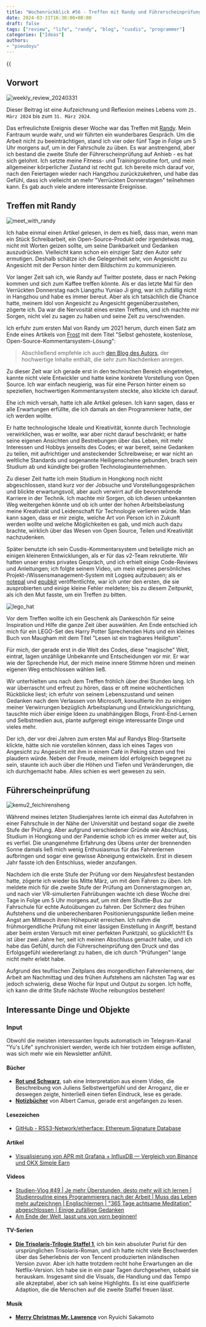 ```yaml
---
title: "Wochenrückblick #56 - Treffen mit Randy und Führerscheinprüfung"
date: 2024-03-31T16:30:00+08:00
draft: false
tags: ["review", "life", "randy", "blog", "cusdis", "programmer"]
categories: ["Ideas"]
authors:
- "pseudoyu"
---
```


{{<audio src="audios/fix_you.mp3" caption="'Fix You - Coldplay'" >}}

## Vorwort

![weekly_review_20240331](https://image.pseudoyu.com/images/weekly_review_20240331.png)

Dieser Beitrag ist eine Aufzeichnung und Reflexion meines Lebens vom `25. März 2024` bis zum `31. März 2024`.

Das erfreulichste Ereignis dieser Woche war das Treffen mit [Randy](https://twitter.com/randyloop). Mein Fantraum wurde wahr, und wir führten ein wunderbares Gespräch. Um die Arbeit nicht zu beeinträchtigen, stand ich vier oder fünf Tage in Folge um 5 Uhr morgens auf, um in der Fahrschule zu üben. Es war anstrengend, aber ich bestand die zweite Stufe der Führerscheinprüfung auf Anhieb - es hat sich gelohnt. Ich setzte meine Fitness- und Trainingsroutine fort, und mein allgemeiner körperlicher Zustand ist recht gut. Ich bereite mich darauf vor, nach den Feiertagen wieder nach Hangzhou zurückzukehren, und habe das Gefühl, dass ich vielleicht an mehr "Verrückten Donnerstagen" teilnehmen kann. Es gab auch viele andere interessante Ereignisse.

## Treffen mit Randy

![meet_with_randy](https://image.pseudoyu.com/images/meet_with_randy.jpg)

Ich habe einmal einen Artikel gelesen, in dem es hieß, dass man, wenn man ein Stück Schreibarbeit, ein Open-Source-Produkt oder irgendetwas mag, nicht mit Worten geizen sollte, um seine Dankbarkeit und Gedanken auszudrücken. Vielleicht kann schon ein einziger Satz den Autor sehr ermutigen. Deshalb schätze ich die Gelegenheit sehr, von Angesicht zu Angesicht mit der Person hinter dem Bildschirm zu kommunizieren.

Vor langer Zeit sah ich, wie Randy auf Twitter postete, dass er nach Peking kommen und sich zum Kaffee treffen könnte. Als er das letzte Mal für den Verrückten Donnerstag nach Liangzhu Yuniao Ji ging, war ich zufällig nicht in Hangzhou und habe es immer bereut. Aber als ich tatsächlich die Chance hatte, meinem Idol von Angesicht zu Angesicht gegenüberzustehen, zögerte ich. Da war die Nervosität eines ersten Treffens, und ich machte mir Sorgen, nicht viel zu sagen zu haben und seine Zeit zu verschwenden.

Ich erfuhr zum ersten Mal von Randy um 2021 herum, durch einen Satz am Ende eines Artikels von [Frost](https://frostming.com/) mit dem Titel "Selbst gehostete, kostenlose, Open-Source-Kommentarsystem-Lösung":

> Abschließend empfehle ich auch [den Blog des Autors](https://lutaonan.com/), der hochwertige Inhalte enthält, die sehr zum Nachdenken anregen.

Zu dieser Zeit war ich gerade erst in den technischen Bereich eingetreten, kannte nicht viele Entwickler und hatte keine konkrete Vorstellung von Open Source. Ich war einfach neugierig, was für eine Person hinter einem so speziellen, hochwertigen Kommentarsystem steckte, also klickte ich darauf.

Ehe ich mich versah, hatte ich alle Artikel gelesen. Ich kann sagen, dass er alle Erwartungen erfüllte, die ich damals an den Programmierer hatte, der ich werden wollte.

Er hatte technologische Ideale und Kreativität, konnte durch Technologie verwirklichen, was er wollte, war aber nicht darauf beschränkt; er hatte seine eigenen Ansichten und Bestrebungen über das Leben, mit mehr Interessen und Hobbys jenseits des Codes; er war bereit, seine Gedanken zu teilen, mit aufrichtiger und ansteckender Schreibweise; er war nicht an weltliche Standards und sogenannte Heiligenscheine gebunden, brach sein Studium ab und kündigte bei großen Technologieunternehmen.

Zu dieser Zeit hatte ich mein Studium in Hongkong noch nicht abgeschlossen, stand kurz vor der Jobsuche und Vorstellungsgesprächen und blickte erwartungsvoll, aber auch verwirrt auf die bevorstehende Karriere in der Technik. Ich machte mir Sorgen, ob ich diesen unbekannten Weg weitergehen könnte und ob ich unter der hohen Arbeitsbelastung meine Kreativität und Leidenschaft für Technologie verlieren würde. Man kann sagen, dass er mir zeigte, welche Art von Person ich in Zukunft werden wollte und welche Möglichkeiten es gab, und mich auch dazu brachte, wirklich über das Wesen von Open Source, Teilen und Kreativität nachzudenken.

Später benutzte ich sein Cusdis-Kommentarsystem und beteiligte mich an einigen kleineren Entwicklungen, als er für das v2-Team rekrutierte. Wir hatten unser erstes privates Gespräch, und ich erhielt einige Code-Reviews und Anleitungen; ich folgte seinem Video, um mein eigenes persönliches Projekt-/Wissensmanagement-System mit Logseq aufzubauen; als er [notepal](https://notepal.randynamic.org/) und [epubkit](https://epubkit.app/) veröffentlichte, war ich unter den ersten, die sie ausprobierten und einige kleine Fehler meldeten; bis zu diesem Zeitpunkt, als ich den Mut fasste, um ein Treffen zu bitten.

![lego_hat](https://image.pseudoyu.com/images/lego_hat.jpg)

Vor dem Treffen wollte ich ein Geschenk als Dankeschön für seine Inspiration und Hilfe die ganze Zeit über auswählen. Am Ende entschied ich mich für ein LEGO-Set des Harry Potter Sprechenden Huts und ein kleines Buch von Maugham mit dem Titel "Lesen ist ein tragbares Heiligtum".

Für mich, der gerade erst in die Welt des Codes, diese "magische" Welt, eintrat, lagen unzählige Unbekannte und Entscheidungen vor mir. Er war wie der Sprechende Hut, der mich meine innere Stimme hören und meinen eigenen Weg entschlossen wählen ließ.

Wir unterhielten uns nach dem Treffen fröhlich über drei Stunden lang. Ich war überrascht und erfreut zu hören, dass er oft meine wöchentlichen Rückblicke liest; ich erfuhr von seinem Lebenszustand und seinen Gedanken nach dem Verlassen von Microsoft, konsultierte ihn zu einigen meiner Verwirrungen bezüglich Arbeitsplanung und Entwicklungsrichtung, tauschte mich über einige Ideen zu unabhängigen Blogs, Front-End-Lernen und Selbstmedien aus, plante aufgeregt einige interessante Dinge und vieles mehr.

Der ich, der vor drei Jahren zum ersten Mal auf Randys Blog-Startseite klickte, hätte sich nie vorstellen können, dass ich eines Tages von Angesicht zu Angesicht mit ihm in einem Café in Peking sitzen und frei plaudern würde. Neben der Freude, meinem Idol erfolgreich begegnet zu sein, staunte ich auch über die Höhen und Tiefen und Veränderungen, die ich durchgemacht habe. Alles schien es wert gewesen zu sein.

## Führerscheinprüfung

![kemu2_feichirensheng](https://image.pseudoyu.com/images/kemu2_feichirensheng.jpg)

Während meines letzten Studienjahres lernte ich einmal das Autofahren in einer Fahrschule in der Nähe der Universität und bestand sogar die zweite Stufe der Prüfung. Aber aufgrund verschiedener Gründe wie Abschluss, Studium in Hongkong und der Pandemie schob ich es immer weiter auf, bis es verfiel. Die unangenehme Erfahrung des Übens unter der brennenden Sonne damals ließ mich wenig Enthusiasmus für das Fahrenlernen aufbringen und sogar eine gewisse Abneigung entwickeln. Erst in diesem Jahr fasste ich den Entschluss, wieder anzufangen.

Nachdem ich die erste Stufe der Prüfung vor dem Neujahrsfest bestanden hatte, zögerte ich wieder bis Mitte März, um mit dem Fahren zu üben. Ich meldete mich für die zweite Stufe der Prüfung am Donnerstagmorgen an, und nach vier VR-simulierten Fahrübungen wachte ich diese Woche drei Tage in Folge um 5 Uhr morgens auf, um mit dem Shuttle-Bus zur Fahrschule für echte Autoübungen zu fahren. Der Schmerz des frühen Aufstehens und die unberechenbaren Positionierungspunkte ließen meine Angst am Mittwoch ihren Höhepunkt erreichen. Ich nahm die frühmorgendliche Prüfung mit einer lässigen Einstellung in Angriff, bestand aber beim ersten Versuch mit einer perfekten Punktzahl, so glücklich!!! Es ist über zwei Jahre her, seit ich meinen Abschluss gemacht habe, und ich habe das Gefühl, durch die Führerscheinprüfung den Druck und das Erfolgsgefühl wiedererlangt zu haben, die ich durch "Prüfungen" lange nicht mehr erlebt habe.

Aufgrund des teuflischen Zeitplans des morgendlichen Fahrenlernens, der Arbeit am Nachmittag und des frühen Aufstehens am nächsten Tag war es jedoch schwierig, diese Woche für Input und Output zu sorgen. Ich hoffe, ich kann die dritte Stufe nächste Woche reibungslos bestehen!

## Interessante Dinge und Objekte

### Input

Obwohl die meisten interessanten Inputs automatisch im Telegram-Kanal "Yu's Life" synchronisiert werden, werde ich hier trotzdem einige auflisten, was sich mehr wie ein Newsletter anfühlt.

#### Bücher

- [**Rot und Schwarz**](https://book.douban.com/subject/35781152/), sah eine Interpretation aus einem Video, die Beschreibung von Juliens Selbstwertgefühl und der Arroganz, die er deswegen zeigte, hinterließ einen tiefen Eindruck, lese es gerade.
- [**Notizbücher**](https://book.douban.com/subject/34802764/) von Albert Camus, gerade erst angefangen zu lesen.

#### Lesezeichen

- [GitHub - RSS3-Network/etherface: Ethereum Signature Database](https://github.com/RSS3-Network/etherface)

#### Artikel

- [Visualisierung von APR mit Grafana + InfluxDB — Vergleich von Binance und OKX Simple Earn](https://nova.moe/crypto-simple-earn/)

#### Videos

- [Studien-Vlog #49 | Je mehr Überstunden, desto mehr will ich lernen | Studienroutine eines Programmierers nach der Arbeit | Muss das Leben mehr aufzeichnen | Englischlernen | "365 Tage achtsame Meditation" abgeschlossen | Einige zufällige Gedanken](https://www.bilibili.com/video/BV1x1421S7Y3)
- [Am Ende der Welt, lasst uns von vorn beginnen!](https://www.bilibili.com/video/BV1fq421A7aj)

#### TV-Serien

- [**Die Trisolaris-Trilogie Staffel 1**](http://movie.douban.com/subject/35196946/), ich bin kein absoluter Purist für den ursprünglichen Trisolaris-Roman, und ich hatte nicht viele Beschwerden über das Seherlebnis der von Tencent produzierten inländischen Version zuvor. Aber ich hatte trotzdem recht hohe Erwartungen an die Netflix-Version. Ich habe sie in ein paar Tagen durchgesehen, sobald sie herauskam. Insgesamt sind die Visuals, die Handlung und das Tempo alle akzeptabel, aber ich sah keine Highlights. Es ist eine qualifizierte Adaption, die die Menschen auf die zweite Staffel freuen lässt.

#### Musik

- [**Merry Christmas Mr. Lawrence**](https://open.spotify.com/track/6WY4wvlmgccWapnIg14Vy0) von Ryuichi Sakamoto